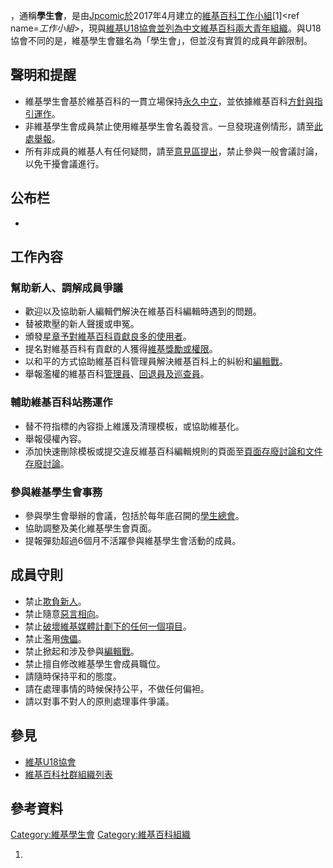，通稱**學生會**，是由[Jpcomic於](https://zh.wikipedia.org/wiki/使用者:Jpcomic "wikilink")2017年4月建立的[維基百科工作小組](https://zh.wikipedia.org/wiki/維基百科:維基工作小組 "wikilink")\[1\]\<ref name=*工作小組*\></ref>，現與[維基U18協會並列為中文維基百科兩大青年組織](https://zh.wikipedia.org/wiki/維基百科:維基U18協會 "wikilink")。與U18協會不同的是，維基學生會雖名為「學生會」，但並沒有實質的成員年齡限制。

## 聲明和提醒

  - 維基學生會基於維基百科的一貫立場保持[永久中立](https://zh.wikipedia.org/wiki/維基百科:NPOV "wikilink")，並依據維基百科[方針與指引運作](https://zh.wikipedia.org/wiki/維基百科:方針與指引 "wikilink")。
  - 非維基學生會成員禁止使用維基學生會名義發言。一旦發現違例情形，請至[此處舉報](https://zh.wikipedia.org/wiki/維基百科:維基學生會/會議室#超过6个月没参与学生会活动的成员 "wikilink")。
  - 所有非成員的維基人有任何疑問，請至[意見區提出](https://zh.wikipedia.org/wiki/維基百科:維基學生會/會議室#意見區 "wikilink")，禁止參與一般會議討論，以免干擾會議進行。

## 公布栏

  -
## 工作內容

### 幫助新人、調解成員爭議

  - 歡迎以及協助新人編輯們解決在維基百科編輯時遇到的問題。
  - 替被欺壓的新人聲援或申冤。
  - 頒發[星章予對維基百科貢獻良多的使用者](https://zh.wikipedia.org/wiki/維基百科:維基星章 "wikilink")。
  - 提名對維基百科有貢獻的人獲得[維基獎勵或](https://zh.wikipedia.org/wiki/維基百科:Prize "wikilink")[權限](https://zh.wikipedia.org/wiki/維基百科:RFR "wikilink")。
  - 以和平的方式協助維基百科管理員解決維基百科上的糾紛和[編輯戰](https://zh.wikipedia.org/wiki/維基百科:編輯戰 "wikilink")。
  - 舉報濫權的維基百科[管理員](https://zh.wikipedia.org/wiki/維基百科:管理員 "wikilink")、[回退員及](https://zh.wikipedia.org/wiki/維基百科:回退員 "wikilink")[巡查員](https://zh.wikipedia.org/wiki/維基百科:巡查員 "wikilink")。

### 輔助維基百科站務運作

  - 替不符指標的內容掛上維護及清理模板，或協助維基化。
  - 舉報侵權內容。
  - 添加快速刪除模板或提交違反維基百科編輯規則的頁面至[頁面存廢討論和](https://zh.wikipedia.org/wiki/維基百科:頁面存廢討論 "wikilink")[文件存廢討論](https://zh.wikipedia.org/wiki/維基百科:檔案存廢討論 "wikilink")。

### 參與維基學生會事務

  - 參與學生會舉辦的會議，包括於每年底召開的[學生總會](https://zh.wikipedia.org/wiki/維基百科:維基學生會/年度會議 "wikilink")。
  - 協助調整及美化維基學生會頁面。
  - 提報彈劾超過6個月不活躍參與維基學生會活動的成員。

## 成員守則

  - 禁止[欺負新人](https://zh.wikipedia.org/wiki/維基百科:BITE "wikilink")。
  - 禁止隨意[惡言相向](https://zh.wikipedia.org/wiki/維基百科:CIV "wikilink")。
  - 禁止[破壞](https://zh.wikipedia.org/wiki/維基百科:VAN "wikilink")[維基媒體計劃下的任何一個項目](https://zh.wikipedia.org/wiki/Special:网站矩阵 "wikilink")。
  - 禁止濫用[傀儡](https://zh.wikipedia.org/wiki/維基百科:SOCK "wikilink")。
  - 禁止掀起和涉及參與[編輯戰](https://zh.wikipedia.org/wiki/維基百科:EW "wikilink")。
  - 禁止擅自修改維基學生會成員職位。
  - 請隨時保持平和的態度。
  - 請在處理事情的時候保持公平，不做任何偏袒。
  - 請以對事不對人的原則處理事件爭議。

## 參見

  - [維基U18協會](https://zh.wikipedia.org/wiki/維基百科:維基U18協會 "wikilink")
  - [維基百科社群組織列表](https://zh.wikipedia.org/wiki/維基百科:社群組織列表 "wikilink")

## 參考資料

<noinclude> </noinclude>

[Category:維基學生會](https://zh.wikipedia.org/wiki/Category:維基學生會 "wikilink") [Category:維基百科組織](https://zh.wikipedia.org/wiki/Category:維基百科組織 "wikilink")

1.